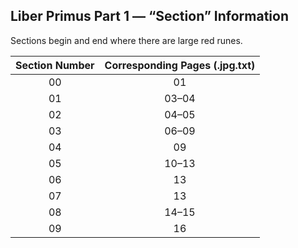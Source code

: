 ## Liber Primus Part 1 &mdash; &ldquo;Section&rdquo; Information

Sections begin and end where there are large red runes.

| Section Number | Corresponding Pages (.jpg.txt) |
|:--------------:|:------------------------------:|
| 00             | 01                             |
| 01             | 03&ndash;04                    |
| 02             | 04&ndash;05                    |
| 03             | 06&ndash;09                    |
| 04             | 09                             |
| 05             | 10&ndash;13                    |
| 06             | 13                             |
| 07             | 13                             |
| 08             | 14&ndash;15                    |
| 09             | 16                             |